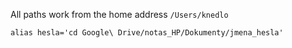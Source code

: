 All paths work from the home address ```/Users/knedlo```

```
alias hesla='cd Google\ Drive/notas_HP/Dokumenty/jmena_hesla'
```
